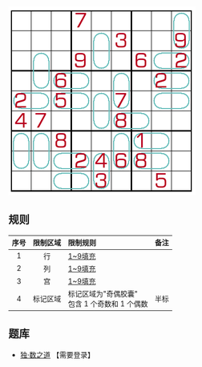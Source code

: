 ![](../../../../images/sudoku/奇偶胶囊数独.png)

## 规则
| 序号 | 限制区域 | 限制规则 | 备注 |
| :---: | :---: | :--- | :---: |
| 1 | 行 | [1~9填充] | |
| 2 | 列 | [1~9填充] | |
| 3 | 宫 | [1~9填充] | |
| 4 | 标记区域 | 标记区域为"奇偶胶囊"<br/>包含 1 个奇数和 1 个偶数 | 半标 |

## 题库
- [独·数之道](http://www.sudokufans.org.cn/lx/game.index.php?type=oep) 【需要登录】

[1~9填充]: ../../../../rules.md#1~9填充
